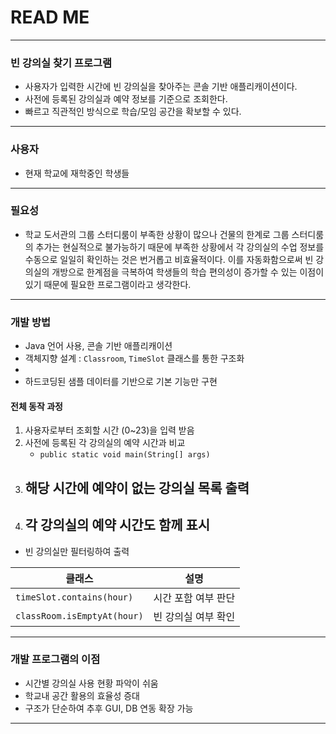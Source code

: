 # READ ME 
-----------------
### 빈 강의실 찾기 프로그램 

- 사용자가 입력한 시간에 빈 강의실을 찾아주는 콘솔 기반 애플리캐이션이다.
- 사전에 등록된 강의실과 예약 정보를 기준으로 조회한다.
- 빠르고 직관적인 방식으로 학습/모임 공간을 확보할 수 있다.
--- 
### 사용자 

- 현재 학교에 재학중인 학생들 
---
### 필요성

- 학교 도서관의 그룹 스터디룸이 부족한 상황이 많으나 건물의 한계로 그룹 스터디룸의 추가는 현실적으로 불가능하기 때문에 부족한 상황에서 각 강의실의 수업 정보를 수동으로 일일히 확인하는 것은 번거롭고 비효율적이다. 이를 자동화함으로써 빈 강의실의 개방으로 한계점을 극복하여 학생들의 학습 편의성이 증가할 수 있는 이점이 있기 때문에 필요한 프로그램이라고 생각한다.
---
### 개발 방법 

- Java 언어 사용, 콘솔 기반 애플리캐이션
- 객체지향 설계 :  `Classroom`, `TimeSlot` 클래스를 통한 구조화
- 
- 하드코딩된 샘플 데이터를 기반으로 기본 기능만 구현

#### 전체 동작 과정
1.  사용자로부터 조회할 시간 (0~23)을 입력 받음
2.  사전에 등록된 각 강의실의 예약 시간과 비교
	-  `public static void main(String[] args)`  
3.  해당 시간에 예약이 없는 강의실 목록 출력
	- 
4.  각 강의실의 예약 시간도 함께 표시
	- 

-  빈 강의실만 필터링하여 출력

| 클래스                         | 설명          |
| --------------------------- | ----------- |
| `timeSlot.contains(hour)`   | 시간 포함 여부 판단 |
| `classRoom.isEmptyAt(hour)` | 빈 강의실 여부 확인 |

--- 

### 개발 프로그램의 이점

-  시간별 강의실 사용 현황 파악이 쉬움
-  학교내 공간 활용의 효율성 증대
-  구조가 단순하여 추후 GUI, DB 연동 확장 가능

---
